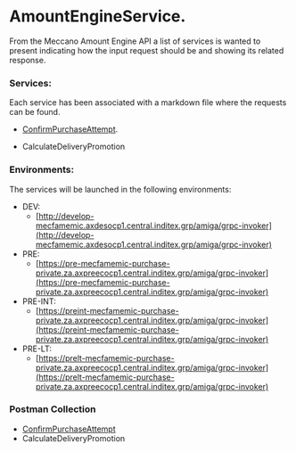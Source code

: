 # AmountEngineService.

From the Meccano Amount Engine API a list of services is wanted to present indicating how the input request should be and showing its related response.

### Services:
Each service has been associated with a markdown file where the requests can be found.

* [ConfirmPurchaseAttempt](README_ConfirmPurchaseAttempt.md). 


* CalculateDeliveryPromotion

### Environments:
The services will be launched in the following environments:

* DEV: 
  * [http://develop-mecfamemic.axdesocp1.central.inditex.grp/amiga/grpc-invoker](http://develop-mecfamemic.axdesocp1.central.inditex.grp/amiga/grpc-invoker)
* PRE:
  * [https://pre-mecfamemic-purchase-private.za.axpreecocp1.central.inditex.grp/amiga/grpc-invoker](https://pre-mecfamemic-purchase-private.za.axpreecocp1.central.inditex.grp/amiga/grpc-invoker)
* PRE-INT:
  * [https://preint-mecfamemic-purchase-private.za.axpreecocp1.central.inditex.grp/amiga/grpc-invoker](https://preint-mecfamemic-purchase-private.za.axpreecocp1.central.inditex.grp/amiga/grpc-invoker)
* PRE-LT:
  * [https://prelt-mecfamemic-purchase-private.za.axpreecocp1.central.inditex.grp/amiga/grpc-invoker](https://prelt-mecfamemic-purchase-private.za.axpreecocp1.central.inditex.grp/amiga/grpc-invoker)

### Postman Collection
* [ConfirmPurchaseAttempt](https://axinic.central.inditex.grp/confluence/pages/viewpage.action?pageId=421567170)
* CalculateDeliveryPromotion
